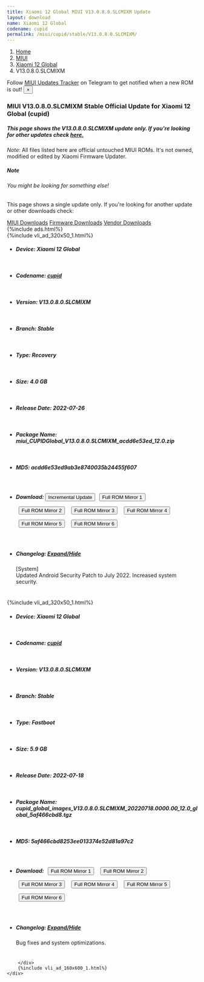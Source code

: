 ```yaml
---
title: Xiaomi 12 Global MIUI V13.0.8.0.SLCMIXM Update
layout: download
name: Xiaomi 12 Global
codename: cupid
permalink: /miui/cupid/stable/V13.0.8.0.SLCMIXM/
---
```

<nav aria-label="breadcrumb">
    <ol class="breadcrumb">
        <li class="breadcrumb-item"><a href="/">Home</a></li>
        <li class="breadcrumb-item"><a href="/miui/">MIUI</a></li>
        <li class="breadcrumb-item"><a href="/miui/cupid/">Xiaomi 12 Global</a></li>
        <li class="breadcrumb-item active" aria-current="page">V13.0.8.0.SLCMIXM</li>
    </ol>
</nav>
<div class="alert alert-primary alert-dismissible fade show" role="alert">
    Follow <a href="https://t.me/MIUIUpdatesTracker" class="alert-link">MIUI Updates Tracker</a> on Telegram to get
    notified when a new ROM is out!
    <button type="button" class="close" data-dismiss="alert" aria-label="Close">
        <span aria-hidden="true">&times;</span>
    </button>
</div>
<div class="col-12 mx-auto">
    <h3 class="title bg-light p-2 rounded">MIUI V13.0.8.0.SLCMIXM Stable Official Update for Xiaomi 12 Global (cupid)</h3>
    <h5>This page shows the V13.0.8.0.SLCMIXM update only. If you're looking for other updates check
        <a href="/miui/cupid/">here.</a></h5>
    <p><i>Note: </i>All files listed here are official untouched MIUI ROMs.
        It's not owned, modified or edited by Xiaomi Firmware Updater.</p>
    <div class="card">
        <div class="card-body">
            <h5 class="card-title">Note</h5>
            <h6 class="card-subtitle mb-2 text-muted">You might be looking for something else!</h6>
            <p class="card-text">This page shows a single update only.
                If you're looking for another update or other downloads check:</p>
            <a href="/miui/" class="card-link">MIUI Downloads</a>
            <a href="/firmware/" class="card-link">Firmware Downloads</a>
            <a href="/vendor/" class="card-link">Vendor Downloads</a>
        </div>
    </div>
    {%include ads.html%}
    <div class="row justify-content-center">
        <div class="col-10" id="downloads">
                    <div class="card card-body">
            {%include vli_ad_320x50_1.html%}
            <ul class="list-unstyled">
                <li style="padding-bottom: 10px;">
                    <h5><b>Device: </b>Xiaomi 12 Global</h5>
                </li>
                <li style="padding-bottom: 10px;">
                    <h5><b>Codename: </b> <a href="/miui/cupid/" target="_blank">cupid</a> </h5>
                </li>
                <li style="padding-bottom: 10px;">
                    <h5><b>Version: </b>V13.0.8.0.SLCMIXM</h5>
                </li>
                <li style="padding-bottom: 10px;">
                    <h5><b>Branch: </b>Stable</h5>
                </li>
                <li style="padding-bottom: 10px;">
                    <h5><b>Type: </b>Recovery</h5>
                </li>
                <li style="padding-bottom: 10px;">
                    <h5><b>Size: </b>4.0 GB</h5>
                </li>
                <li style="padding-bottom: 10px;">
                    <h5><b>Release Date: </b>2022-07-26</h5>
                </li>
                <li style="padding-bottom: 10px;">
                    <h5><b>Package Name: </b><span id="filename" class="text-dark">miui_CUPIDGlobal_V13.0.8.0.SLCMIXM_acdd6e53ed_12.0.zip</span></h5>
                </li>
                <li style="padding-bottom: 10px;">
                    <h5><b>MD5: </b><span id="md5" class="text-muted">acdd6e53ed9ab3e8740035b24455f607</span></h5>
                </li>
                <li style="padding-bottom: 10px;">
                    <h5><b>Download: </b><button type="button" id="incremental_download" class="btn btn-warning" onclick="window.open('https://bigota.d.miui.com/V13.0.8.0.SLCMIXM/miui-blockota-cupid_global-V13.0.7.0.SLCMIXM-V13.0.8.0.SLCMIXM-0f20d8c996-12.0.zip', '_blank');"><i class="fa fa-download"></i> Incremental Update</button> <button type="button" id="download" class="btn btn-primary" style="margin: 7px;" onclick="window.open('https://cdn-ota.azureedge.net/V13.0.8.0.SLCMIXM/miui_CUPIDGlobal_V13.0.8.0.SLCMIXM_acdd6e53ed_12.0.zip', '_blank');"><i class="fa fa-download"></i> Full ROM Mirror 1</button> <button type="button" id="download" class="btn btn-primary" style="margin: 7px;" onclick="window.open('https://cdnorg.d.miui.com/V13.0.8.0.SLCMIXM/miui_CUPIDGlobal_V13.0.8.0.SLCMIXM_acdd6e53ed_12.0.zip', '_blank');"><i class="fa fa-download"></i> Full ROM Mirror 2</button> <button type="button" id="download" class="btn btn-primary" style="margin: 7px;" onclick="window.open('https://bkt-sgp-miui-ota-update-alisgp.oss-ap-southeast-1.aliyuncs.com/V13.0.8.0.SLCMIXM/miui_CUPIDGlobal_V13.0.8.0.SLCMIXM_acdd6e53ed_12.0.zip', '_blank');"><i class="fa fa-download"></i> Full ROM Mirror 3</button> <button type="button" id="download" class="btn btn-primary" style="margin: 7px;" onclick="window.open('https://bn.d.miui.com/V13.0.8.0.SLCMIXM/miui_CUPIDGlobal_V13.0.8.0.SLCMIXM_acdd6e53ed_12.0.zip', '_blank');"><i class="fa fa-download"></i> Full ROM Mirror 4</button> <button type="button" id="download" class="btn btn-primary" style="margin: 7px;" onclick="window.open('https://bigota.d.miui.com/V13.0.8.0.SLCMIXM/miui_CUPIDGlobal_V13.0.8.0.SLCMIXM_acdd6e53ed_12.0.zip', '_blank');"><i class="fa fa-download"></i> Full ROM Mirror 5</button> <button type="button" id="download" class="btn btn-primary" style="margin: 7px;" onclick="window.open('https://hugeota.d.miui.com/V13.0.8.0.SLCMIXM/miui_CUPIDGlobal_V13.0.8.0.SLCMIXM_acdd6e53ed_12.0.zip', '_blank');"><i class="fa fa-download"></i> Full ROM Mirror 6</button></h5>
                </li>
                <li style="padding-bottom: 10px;">
                    <h5><b>Changelog: </b><a href="#cupid_1_changelog" data-toggle="collapse" role="button"
                            aria-expanded="false" aria-controls="cupid_1_changelog"> <i class="fa fa-arrow-down"
                                aria-hidden="true"></i> Expand/Hide</a></h5>
                    <div class="collapse" id="cupid_1_changelog">
                        <p id="changelog_text">[System]<br>Updated Android Security Patch to July 2022. Increased system security.</p>
                    </div>
                </li>
            </ul>
        </div>
        <div class="card card-body">
            {%include vli_ad_320x50_1.html%}
            <ul class="list-unstyled">
                <li style="padding-bottom: 10px;">
                    <h5><b>Device: </b>Xiaomi 12 Global</h5>
                </li>
                <li style="padding-bottom: 10px;">
                    <h5><b>Codename: </b> <a href="/miui/cupid/" target="_blank">cupid</a> </h5>
                </li>
                <li style="padding-bottom: 10px;">
                    <h5><b>Version: </b>V13.0.8.0.SLCMIXM</h5>
                </li>
                <li style="padding-bottom: 10px;">
                    <h5><b>Branch: </b>Stable</h5>
                </li>
                <li style="padding-bottom: 10px;">
                    <h5><b>Type: </b>Fastboot</h5>
                </li>
                <li style="padding-bottom: 10px;">
                    <h5><b>Size: </b>5.9 GB</h5>
                </li>
                <li style="padding-bottom: 10px;">
                    <h5><b>Release Date: </b>2022-07-18</h5>
                </li>
                <li style="padding-bottom: 10px;">
                    <h5><b>Package Name: </b><span id="filename" class="text-dark">cupid_global_images_V13.0.8.0.SLCMIXM_20220718.0000.00_12.0_global_5af466cbd8.tgz</span></h5>
                </li>
                <li style="padding-bottom: 10px;">
                    <h5><b>MD5: </b><span id="md5" class="text-muted">5af466cbd8253ee013374e52d81a97c2</span></h5>
                </li>
                <li style="padding-bottom: 10px;">
                    <h5><b>Download: </b> <button type="button" id="download" class="btn btn-primary" style="margin: 7px;" onclick="window.open('https://cdn-ota.azureedge.net/V13.0.8.0.SLCMIXM/cupid_global_images_V13.0.8.0.SLCMIXM_20220718.0000.00_12.0_global_5af466cbd8.tgz', '_blank');"><i class="fa fa-download"></i> Full ROM Mirror 1</button> <button type="button" id="download" class="btn btn-primary" style="margin: 7px;" onclick="window.open('https://cdnorg.d.miui.com/V13.0.8.0.SLCMIXM/cupid_global_images_V13.0.8.0.SLCMIXM_20220718.0000.00_12.0_global_5af466cbd8.tgz', '_blank');"><i class="fa fa-download"></i> Full ROM Mirror 2</button> <button type="button" id="download" class="btn btn-primary" style="margin: 7px;" onclick="window.open('https://bkt-sgp-miui-ota-update-alisgp.oss-ap-southeast-1.aliyuncs.com/V13.0.8.0.SLCMIXM/cupid_global_images_V13.0.8.0.SLCMIXM_20220718.0000.00_12.0_global_5af466cbd8.tgz', '_blank');"><i class="fa fa-download"></i> Full ROM Mirror 3</button> <button type="button" id="download" class="btn btn-primary" style="margin: 7px;" onclick="window.open('https://bn.d.miui.com/V13.0.8.0.SLCMIXM/cupid_global_images_V13.0.8.0.SLCMIXM_20220718.0000.00_12.0_global_5af466cbd8.tgz', '_blank');"><i class="fa fa-download"></i> Full ROM Mirror 4</button> <button type="button" id="download" class="btn btn-primary" style="margin: 7px;" onclick="window.open('https://bigota.d.miui.com/V13.0.8.0.SLCMIXM/cupid_global_images_V13.0.8.0.SLCMIXM_20220718.0000.00_12.0_global_5af466cbd8.tgz', '_blank');"><i class="fa fa-download"></i> Full ROM Mirror 5</button> <button type="button" id="download" class="btn btn-primary" style="margin: 7px;" onclick="window.open('https://hugeota.d.miui.com/V13.0.8.0.SLCMIXM/cupid_global_images_V13.0.8.0.SLCMIXM_20220718.0000.00_12.0_global_5af466cbd8.tgz', '_blank');"><i class="fa fa-download"></i> Full ROM Mirror 6</button></h5>
                </li>
                <li style="padding-bottom: 10px;">
                    <h5><b>Changelog: </b><a href="#cupid_2_changelog" data-toggle="collapse" role="button"
                            aria-expanded="false" aria-controls="cupid_2_changelog"> <i class="fa fa-arrow-down"
                                aria-hidden="true"></i> Expand/Hide</a></h5>
                    <div class="collapse" id="cupid_2_changelog">
                        <p id="changelog_text">Bug fixes and system optimizations.</p>
                    </div>
                </li>
            </ul>
        </div>

        </div>
        {%include vli_ad_160x600_1.html%}
    </div>
</div>
